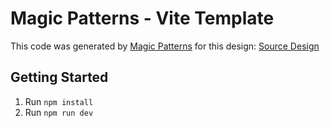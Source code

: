 # Magic Patterns - Vite Template

This code was generated by [Magic Patterns](https://magicpatterns.com) for this design: [Source Design](https://magicpatterns.com/c/1k8esefw8ucsmfgrttvppt)

## Getting Started

1. Run `npm install`
2. Run `npm run dev`
